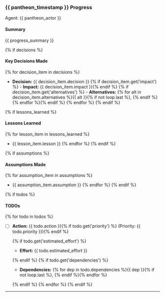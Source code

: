 ### {{ pantheon_timestamp }} Progress
Agent: {{ pantheon_actor }}

#### Summary
{{ progress_summary }}

{% if decisions %}
#### Key Decisions Made
{% for decision_item in decisions %}
* **Decision:** {{ decision_item.decision }}
{% if decision_item.get('impact') %}  - **Impact:** {{ decision_item.impact }}{% endif %}
{% if decision_item.get('alternatives') %}  - **Alternatives:** {% for alt in decision_item.alternatives %}{{ alt }}{% if not loop.last %}, {% endif %}{% endfor %}{% endif %}
{% endfor %}
{% endif %}

{% if lessons_learned %}
#### Lessons Learned
{% for lesson_item in lessons_learned %}
* {{ lesson_item.lesson }}
{% endfor %}
{% endif %}

{% if assumptions %}
#### Assumptions Made
{% for assumption_item in assumptions %}
* {{ assumption_item.assumption }}
{% endfor %}
{% endif %}

{% if todos %}
#### TODOs
{% for todo in todos %}
- [ ] **Action:** {{ todo.action }}{% if todo.get('priority') %} (Priority: {{ todo.priority }}){% endif %}

  {% if todo.get('estimated_effort') %}
  - **Effort:** {{ todo.estimated_effort }}

  {% endif %}
  {% if todo.get('dependencies') %}
  - **Dependencies:** {% for dep in todo.dependencies %}{{ dep }}{% if not loop.last %}, {% endif %}{% endfor %}

  {% endif %}
{% endfor %}
{% endif %}

---
